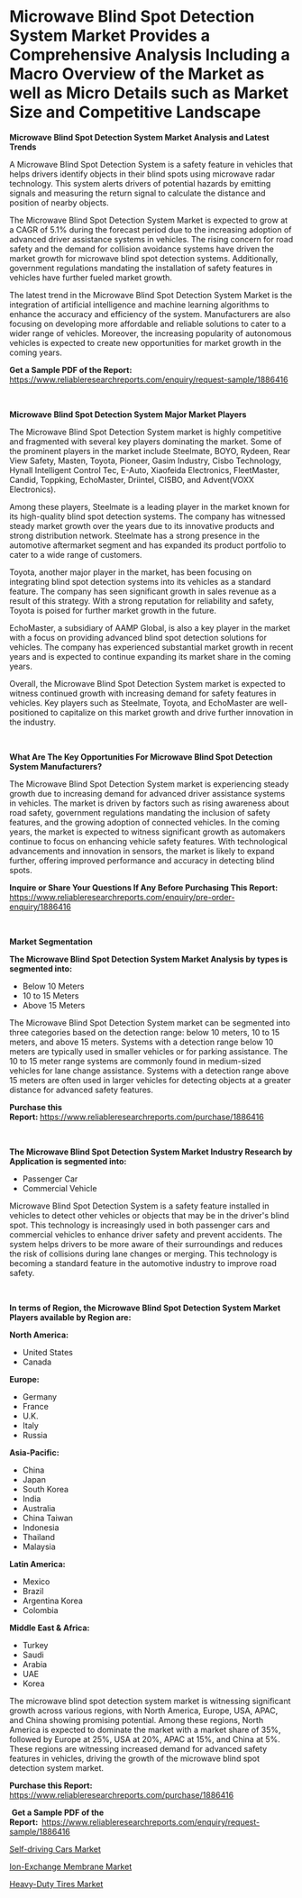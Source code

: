<p><h1>Microwave Blind Spot Detection System Market Provides a Comprehensive Analysis Including a Macro Overview of the Market as well as Micro Details such as Market Size and Competitive Landscape</h1></p><p><strong>Microwave Blind Spot Detection System Market Analysis and Latest Trends</strong></p>
<p><p>A Microwave Blind Spot Detection System is a safety feature in vehicles that helps drivers identify objects in their blind spots using microwave radar technology. This system alerts drivers of potential hazards by emitting signals and measuring the return signal to calculate the distance and position of nearby objects.</p><p>The Microwave Blind Spot Detection System Market is expected to grow at a CAGR of 5.1% during the forecast period due to the increasing adoption of advanced driver assistance systems in vehicles. The rising concern for road safety and the demand for collision avoidance systems have driven the market growth for microwave blind spot detection systems. Additionally, government regulations mandating the installation of safety features in vehicles have further fueled market growth.</p><p>The latest trend in the Microwave Blind Spot Detection System Market is the integration of artificial intelligence and machine learning algorithms to enhance the accuracy and efficiency of the system. Manufacturers are also focusing on developing more affordable and reliable solutions to cater to a wider range of vehicles. Moreover, the increasing popularity of autonomous vehicles is expected to create new opportunities for market growth in the coming years.</p></p>
<p><strong>Get a Sample PDF of the Report:&nbsp;</strong> <a href="https://www.reliableresearchreports.com/enquiry/request-sample/1886416">https://www.reliableresearchreports.com/enquiry/request-sample/1886416</a></p>
<p>&nbsp;</p>
<p><strong>Microwave Blind Spot Detection System Major Market Players</strong></p>
<p><p>The Microwave Blind Spot Detection System market is highly competitive and fragmented with several key players dominating the market. Some of the prominent players in the market include Steelmate, BOYO, Rydeen, Rear View Safety, Masten, Toyota, Pioneer, Gasim Industry, Cisbo Technology, Hynall Intelligent Control Tec, E-Auto, Xiaofeida Electronics, FleetMaster, Candid, Toppking, EchoMaster, Driintel, CISBO, and Advent(VOXX Electronics).</p><p>Among these players, Steelmate is a leading player in the market known for its high-quality blind spot detection systems. The company has witnessed steady market growth over the years due to its innovative products and strong distribution network. Steelmate has a strong presence in the automotive aftermarket segment and has expanded its product portfolio to cater to a wide range of customers.</p><p>Toyota, another major player in the market, has been focusing on integrating blind spot detection systems into its vehicles as a standard feature. The company has seen significant growth in sales revenue as a result of this strategy. With a strong reputation for reliability and safety, Toyota is poised for further market growth in the future.</p><p>EchoMaster, a subsidiary of AAMP Global, is also a key player in the market with a focus on providing advanced blind spot detection solutions for vehicles. The company has experienced substantial market growth in recent years and is expected to continue expanding its market share in the coming years.</p><p>Overall, the Microwave Blind Spot Detection System market is expected to witness continued growth with increasing demand for safety features in vehicles. Key players such as Steelmate, Toyota, and EchoMaster are well-positioned to capitalize on this market growth and drive further innovation in the industry.</p></p>
<p>&nbsp;</p>
<p><strong>What Are The Key Opportunities For Microwave Blind Spot Detection System Manufacturers?</strong></p>
<p><p>The Microwave Blind Spot Detection System market is experiencing steady growth due to increasing demand for advanced driver assistance systems in vehicles. The market is driven by factors such as rising awareness about road safety, government regulations mandating the inclusion of safety features, and the growing adoption of connected vehicles. In the coming years, the market is expected to witness significant growth as automakers continue to focus on enhancing vehicle safety features. With technological advancements and innovation in sensors, the market is likely to expand further, offering improved performance and accuracy in detecting blind spots.</p></p>
<p><strong>Inquire or Share Your Questions If Any Before Purchasing This Report:</strong> <a href="https://www.reliableresearchreports.com/enquiry/pre-order-enquiry/1886416">https://www.reliableresearchreports.com/enquiry/pre-order-enquiry/1886416</a></p>
<p>&nbsp;</p>
<p><strong>Market Segmentation</strong></p>
<p><strong>The Microwave Blind Spot Detection System Market Analysis by types is segmented into:</strong></p>
<p><ul><li>Below 10 Meters</li><li>10 to 15 Meters</li><li>Above 15 Meters</li></ul></p>
<p><p>The Microwave Blind Spot Detection System market can be segmented into three categories based on the detection range: below 10 meters, 10 to 15 meters, and above 15 meters. Systems with a detection range below 10 meters are typically used in smaller vehicles or for parking assistance. The 10 to 15 meter range systems are commonly found in medium-sized vehicles for lane change assistance. Systems with a detection range above 15 meters are often used in larger vehicles for detecting objects at a greater distance for advanced safety features.</p></p>
<p><strong>Purchase this Report:&nbsp;</strong><a href="https://www.reliableresearchreports.com/purchase/1886416">https://www.reliableresearchreports.com/purchase/1886416</a></p>
<p>&nbsp;</p>
<p><strong>The Microwave Blind Spot Detection System Market Industry Research by Application is segmented into:</strong></p>
<p><ul><li>Passenger Car</li><li>Commercial Vehicle</li></ul></p>
<p><p>Microwave Blind Spot Detection System is a safety feature installed in vehicles to detect other vehicles or objects that may be in the driver's blind spot. This technology is increasingly used in both passenger cars and commercial vehicles to enhance driver safety and prevent accidents. The system helps drivers to be more aware of their surroundings and reduces the risk of collisions during lane changes or merging. This technology is becoming a standard feature in the automotive industry to improve road safety.</p></p>
<p>&nbsp;</p>
<p><strong>In terms of Region, the Microwave Blind Spot Detection System Market Players available by Region are:</strong></p>
<p>
    <p> <strong> North America: </strong>
        <ul>
            <li>United States</li>
            <li>Canada</li>
        </ul>
        </p> 
    <p> <strong> Europe: </strong>
        <ul>
            <li>Germany</li>
            <li>France</li>
            <li>U.K.</li>
            <li>Italy</li>
            <li>Russia</li>
        </ul>
        </p> 
    <p> <strong> Asia-Pacific: </strong>
        <ul>
            <li>China</li>
            <li>Japan</li>
            <li>South Korea</li>
            <li>India</li>
            <li>Australia</li>
            <li>China Taiwan</li>
            <li>Indonesia</li>
            <li>Thailand</li>
            <li>Malaysia</li>
        </ul>
        </p> 
    <p> <strong> Latin America: </strong>
        <ul>
            <li>Mexico</li>
            <li>Brazil</li>
            <li>Argentina Korea</li>
            <li>Colombia</li>
        </ul>
        </p> 
    <p> <strong> Middle East & Africa: </strong>
        <ul>
            <li>Turkey</li>
            <li>Saudi</li>
            <li>Arabia</li>
            <li>UAE</li>
            <li>Korea</li>
        </ul>
    </p>
    </p>
<p><p>The microwave blind spot detection system market is witnessing significant growth across various regions, with North America, Europe, USA, APAC, and China showing promising potential. Among these regions, North America is expected to dominate the market with a market share of 35%, followed by Europe at 25%, USA at 20%, APAC at 15%, and China at 5%. These regions are witnessing increased demand for advanced safety features in vehicles, driving the growth of the microwave blind spot detection system market.</p></p>
<p><strong>Purchase this Report: </strong><a href="https://www.reliableresearchreports.com/purchase/1886416">https://www.reliableresearchreports.com/purchase/1886416</a></p>
<p>&nbsp;<strong>Get a Sample PDF of the Report:&nbsp;&nbsp;</strong><a href="https://www.reliableresearchreports.com/enquiry/request-sample/1886416">https://www.reliableresearchreports.com/enquiry/request-sample/1886416</a></p>
<p><strong></strong></p>
<p><p><a href="https://view.publitas.com/reportprime-1/self-driving-cars-market-size-share-trends-analysis-report-by-application-regional-outlook-competitive-strategies-and-segment-forecasts-2023-2030/">Self-driving Cars Market</a></p><p><a href="https://view.publitas.com/reportprime-1/ion-exchange-membrane-market-size-global-industry-overview-market-segmentation-and-forecast-2023-to-2030/">Ion-Exchange Membrane Market</a></p><p><a href="https://view.publitas.com/reportprime-1/heavy-duty-tires-market-size-market-trends-and-growth-outlook-forecasted-for-period-from-2023-to-2030/">Heavy-Duty Tires Market</a></p></p>